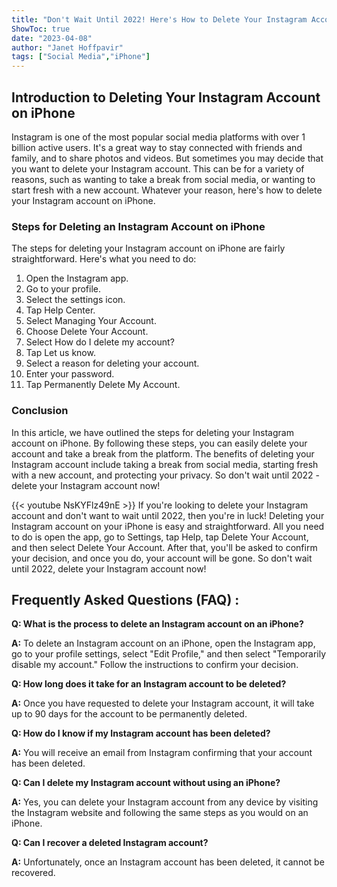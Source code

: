 ```yaml
---
title: "Don't Wait Until 2022! Here's How to Delete Your Instagram Account Now on iPhone!"
ShowToc: true 
date: "2023-04-08"
author: "Janet Hoffpavir" 
tags: ["Social Media","iPhone"]
---
```

## Introduction to Deleting Your Instagram Account on iPhone

Instagram is one of the most popular social media platforms with over 1 billion active users. It's a great way to stay connected with friends and family, and to share photos and videos. But sometimes you may decide that you want to delete your Instagram account. This can be for a variety of reasons, such as wanting to take a break from social media, or wanting to start fresh with a new account. Whatever your reason, here's how to delete your Instagram account on iPhone. 

### Steps for Deleting an Instagram Account on iPhone

The steps for deleting your Instagram account on iPhone are fairly straightforward. Here's what you need to do: 

1. Open the Instagram app.
2. Go to your profile. 
3. Select the settings icon. 
4. Tap Help Center. 
5. Select Managing Your Account. 
6. Choose Delete Your Account. 
7. Select How do I delete my account? 
8. Tap Let us know. 
9. Select a reason for deleting your account. 
10. Enter your password. 
11. Tap Permanently Delete My Account. 

### Conclusion

In this article, we have outlined the steps for deleting your Instagram account on iPhone. By following these steps, you can easily delete your account and take a break from the platform. The benefits of deleting your Instagram account include taking a break from social media, starting fresh with a new account, and protecting your privacy. So don't wait until 2022 - delete your Instagram account now!

{{< youtube NsKYFlz49nE >}} 
If you're looking to delete your Instagram account and don't want to wait until 2022, then you're in luck! Deleting your Instagram account on your iPhone is easy and straightforward. All you need to do is open the app, go to Settings, tap Help, tap Delete Your Account, and then select Delete Your Account. After that, you'll be asked to confirm your decision, and once you do, your account will be gone. So don't wait until 2022, delete your Instagram account now!

## Frequently Asked Questions (FAQ) :
**Q: What is the process to delete an Instagram account on an iPhone?**

**A:** To delete an Instagram account on an iPhone, open the Instagram app, go to your profile settings, select "Edit Profile," and then select "Temporarily disable my account." Follow the instructions to confirm your decision.

**Q: How long does it take for an Instagram account to be deleted?**

**A:** Once you have requested to delete your Instagram account, it will take up to 90 days for the account to be permanently deleted.

**Q: How do I know if my Instagram account has been deleted?**

**A:** You will receive an email from Instagram confirming that your account has been deleted.

**Q: Can I delete my Instagram account without using an iPhone?**

**A:** Yes, you can delete your Instagram account from any device by visiting the Instagram website and following the same steps as you would on an iPhone.

**Q: Can I recover a deleted Instagram account?**

**A:** Unfortunately, once an Instagram account has been deleted, it cannot be recovered.


